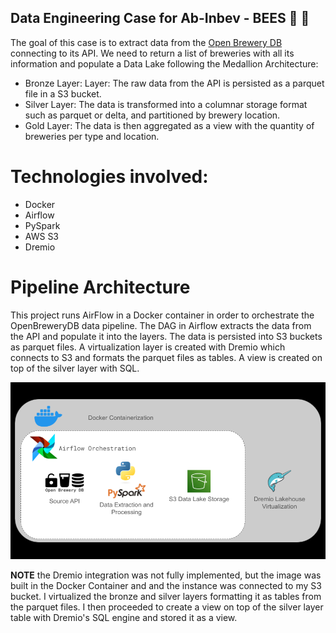 ## Data Engineering Case for Ab-Inbev - BEES :beer: :honeybee:
The goal of this case is to extract data from the [Open Brewery DB ](https://www.openbrewerydb.org/) connecting to its API. We need to return a list of breweries with all its information and populate a Data Lake following the Medallion Architecture:
- Bronze Layer: Layer: The raw data from the API is persisted as a parquet file in a S3 bucket.
- Silver Layer: The data is transformed into a columnar storage format such as
parquet or delta, and partitioned by brewery location. 
- Gold Layer: The data is then aggregated  as a view with the quantity of breweries per type and location.

# Technologies involved: 

- Docker
- Airflow
- PySpark
- AWS S3
- Dremio

# Pipeline Architecture

This project runs AirFlow in a Docker container in order to orchestrate the OpenBreweryDB data pipeline. The DAG in Airflow extracts the data from the API and populate it into the layers. The data is persisted into S3 buckets as parquet files. A virtualization layer is created with Dremio which connects to S3 and formats the parquet files as tables. A view is created on top of the silver layer with SQL.

![diagram](architecture_diagram.png)

**NOTE**
the Dremio integration was not fully implemented, but the image was built in the Docker Container and and the instance was connected to my S3 bucket. I virtualized the bronze and silver layers formatting it as tables from the parquet files. I then proceeded to create a view on top of the silver layer table with Dremio's SQL engine and stored it as a view.
